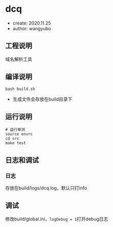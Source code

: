 # dcq

- create: 2020.11.25
- author: wangyubo

## 工程说明

域名解析工具

## 编译说明

```shell
bash build.sh
```

- 生成文件会存放在build目录下

## 运行说明

```shell
# 运行单测
source envrc
cd src
make test
```

## 日志和调试

### 日志

存放在build/logs/dcq.log，默认只打info

## 调试

修改build/global.ini，`logDebug = 1`打开debug日志

